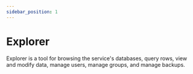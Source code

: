 ```yaml
---
sidebar_position: 1
---
```


# Explorer

Explorer is a tool for browsing the service's databases, query rows, view and modify data, manage users, manage groups, and manage backups.

